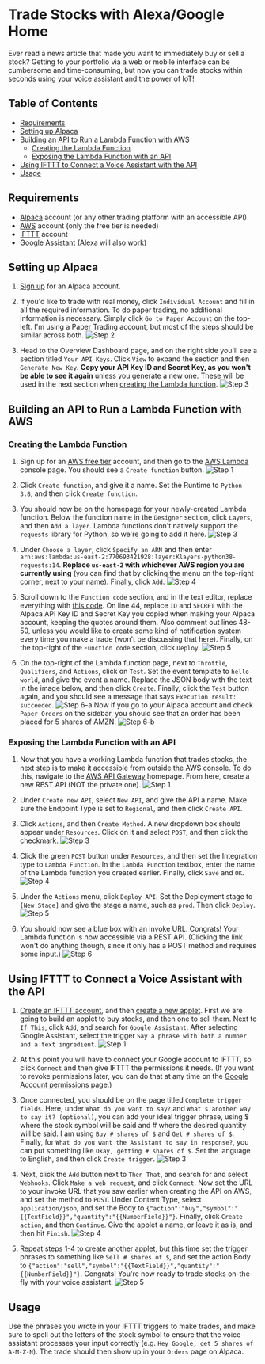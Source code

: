 # Trade Stocks with Alexa/Google Home
Ever read a news article that made you want to immediately buy or sell a stock? Getting to your portfolio via a web or mobile interface can be cumbersome and time-consuming, but now you can trade stocks within seconds using your voice assistant and the power of IoT!

## Table of Contents
- [Requirements](#requirements)
- [Setting up Alpaca](#setting-up-alpaca)
- [Building an API to Run a Lambda Function with AWS](#building-an-api-to-run-a-lambda-function-with-aws)
  - [Creating the Lambda Function](#creating-the-lambda-function)
  - [Exposing the Lambda Function with an API](#exposing-the-lambda-function-with-an-api)
- [Using IFTTT to Connect a Voice Assistant with the API](#using-ifttt-to-connect-a-voice-assistant-with-the-api)
- [Usage](#usage)

## Requirements

- [Alpaca](https://alpaca.markets) account (or any other trading platform with an accessible API)
- [AWS](https://aws.amazon.com/free) account (only the free tier is needed)
- [IFTTT](https://ifttt.com) account
- [Google Assistant](https://assistant.google.com) (Alexa will also work)

## Setting up Alpaca

1. [Sign up](https://app.alpaca.markets/signup) for an Alpaca account.

2. If you'd like to trade with real money, click `Individual Account` and fill in all the required information. To do paper trading, no additional information is necessary. Simply click `Go to Paper Account` on the top-left. I'm using a Paper Trading account, but most of the steps should be similar across both.
![Step 2](https://i.ibb.co/R7mq9FW/Screenshot-2021-01-09-171908.png)

3. Head to the Overview Dashboard page, and on the right side you'll see a section titled `Your API Keys`. Click `View` to expand the section and then `Generate New Key`. **Copy your API Key ID and Secret Key, as you won't be able to see it again** unless you generate a new one. These will be used in the next section when [creating the Lambda function](#creating-the-lambda-function).
![Step 3](https://i.ibb.co/s9Xwd2w/Untitled.png)

## Building an API to Run a Lambda Function with AWS

### Creating the Lambda Function

1. Sign up for an [AWS free tier](https://aws.amazon.com/free) account, and then go to the [AWS Lambda](https://console.aws.amazon.com/lambda/home) console page. You should see a `Create function` button.
![Step 1](https://i.ibb.co/BfCFF5z/Screenshot-2021-01-09-173912.png)

2. Click `Create function`, and give it a name. Set the Runtime to `Python 3.8`, and then click `Create function`.

3. You should now be on the homepage for your newly-created Lambda function. Below the function name in the `Designer` section, click `Layers`, and then `Add a layer`. Lambda functions don't natively support the `requests` library for Python, so we're going to add it here.
![Step 3](https://i.ibb.co/k0TbjPx/Untitled.png)

4. Under `Choose a layer`, click `Specify an ARN` and then enter `arn:aws:lambda:us-east-2:770693421928:layer:Klayers-python38-requests:14`. **Replace `us-east-2` with whichever AWS region you are currently using** (you can find that by clicking the menu on the top-right corner, next to your name). Finally, click `Add`.
![Step 4](https://i.ibb.co/m8qgbg7/Screenshot-2021-01-09-174944.png)

5. Scroll down to the `Function code` section, and in the text editor, replace everything with [this code](https://raw.githubusercontent.com/sidward35/VoiceTrader/main/lambda_function.py). On line 44, replace `ID` and `SECRET` with the Alpaca API Key ID and Secret Key you copied when making your Alpaca account, keeping the quotes around them. Also comment out lines 48-50, unless you would like to create some kind of notification system every time you make a trade (won't be discussing that here). Finally, on the top-right of the `Function code` section, click `Deploy`.
![Step 5](https://i.ibb.co/9HBhJ81/Untitled.png)

6. On the top-right of the Lambda function page, next to `Throttle`, `Qualifiers`, and `Actions`, click on `Test`. Set the event template to `hello-world`, and give the event a name. Replace the JSON body with the text in the image below, and then click `Create`. Finally, click the `Test` button again, and you should see a message that says `Execution result: succeeded`.
![Step 6-a](https://i.ibb.co/YXgKs63/Screenshot-2021-01-09-180824.png)
Now if you go to your Alpaca account and check `Paper Orders` on the sidebar, you should see that an order has been placed for 5 shares of AMZN.
![Step 6-b](https://i.ibb.co/PhWMYXL/Screenshot-2021-01-09-181136.png)

### Exposing the Lambda Function with an API

1. Now that you have a working Lambda function that trades stocks, the next step is to make it accessible from outside the AWS console. To do this, navigate to the [AWS API Gateway](https://console.aws.amazon.com/apigateway/home) homepage. From here, create a new REST API (NOT the private one). 
![Step 1](https://i.ibb.co/NLGXw8p/Untitled.png)

2. Under `Create new API`, select `New API`, and give the API a name. Make sure the Endpoint Type is set to `Regional`, and then click `Create API`.

3. Click `Actions`, and then `Create Method`. A new dropdown box should appear under `Resources`. Click on it and select `POST`, and then click the checkmark.
![Step 3](https://i.ibb.co/MRZRFBm/Untitled.png)

4. Click the green `POST` button under `Resources`, and then set the Integration type to `Lambda Function`. In the `Lambda Function` textbox, enter the name of the Lambda function you created earlier. Finally, click `Save` and `OK`.
![Step 4](https://i.ibb.co/djDbdYz/untitled.png)

5. Under the `Actions` menu, click `Deploy API`. Set the Deployment stage to `[New Stage]` and give the stage a name, such as `prod`. Then click `Deploy`.
![Step 5](https://i.ibb.co/jWcZw1p/Untitled.png)

6. You should now see a blue box with an invoke URL. Congrats! Your Lambda function is now accessible via a REST API. (Clicking the link won't do anything though, since it only has a POST method and requires some input.)
![Step 6](https://i.ibb.co/7y8WCN9/Screenshot-2021-01-09-185117.png)

## Using IFTTT to Connect a Voice Assistant with the API

1. [Create an IFTTT account](https://ifttt.com/join), and then [create a new applet](https://ifttt.com/create). First we are going to build an applet to buy stocks, and then one to sell them. Next to `If This`, click `Add`, and search for `Google Assistant`. After selecting Google Assistant, select the trigger `Say a phrase with both a number and a text ingredient`.
![Step 1](https://i.ibb.co/SKHjJy5/Untitled.png)

2. At this point you will have to connect your Google account to IFTTT, so click `Connect` and then give IFTTT the permissions it needs. (If you want to revoke permissions later, you can do that at any time on the [Google Account permissions](https://myaccount.google.com/permissions) page.)

3. Once connected, you should be on the page titled `Complete trigger fields`. Here, under `What do you want to say?` and `What's another way to say it? (optional)`, you can add your ideal trigger phrase, using $ where the stock symbol will be said and # where the desired quantity will be said. I am using `Buy # shares of $` and `Get # shares of $`. Finally, for `What do you want the Assistant to say in response?`, you can put something like `Okay, getting # shares of $`. Set the language to English, and then click `Create trigger`.
![Step 3](https://i.ibb.co/fQCPt4M/Screenshot-2021-01-09-191144.png)

4. Next, click the `Add` button next to `Then That`, and search for and select `Webhooks`. Click `Make a web request`, and click `Connect`. Now set the URL to your invoke URL that you saw earlier when creating the API on AWS, and set the method to `POST`. Under Content Type, select `application/json`, and set the Body to `{"action":"buy","symbol":"{{TextField}}","quantity":"{{NumberField}}"}`. Finally, click `Create action`, and then `Continue`. Give the applet a name, or leave it as is, and then hit `Finish`.
![Step 4](https://i.ibb.co/MD22mnQ/Screenshot-2021-01-09-191655.png)

5. Repeat steps 1-4 to create another applet, but this time set the trigger phrases to something like `Sell # shares of $`, and set the action Body to `{"action":"sell","symbol":"{{TextField}}","quantity":"{{NumberField}}"}`. Congrats! You're now ready to trade stocks on-the-fly with your voice assistant.
![Step 5](https://i.ibb.co/pnvwF1r/Screenshot-2021-01-09-192253.png)

## Usage

Use the phrases you wrote in your IFTTT triggers to make trades, and make sure to spell out the letters of the stock symbol to ensure that the voice assistant processes your input correctly (e.g. `Hey Google, get 5 shares of A-M-Z-N`). The trade should then show up in your `Orders` page on Alpaca.
